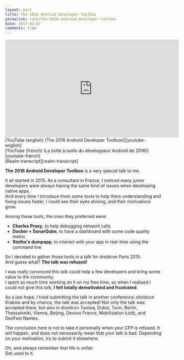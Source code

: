```yaml
---
layout: post
title: The 2016 Android Developer Toolbox
permalink: talk/the-2016-android-developer-toolbox
date: 2017-02-07
comments: true
---
```


<iframe width="560" height="315" src="https://www.youtube.com/embed/VBbzTyY1k7I" frameborder="0" allowfullscreen></iframe>
[YouTube (english) (The 2016 Android Developer Toolbox)][youtube-english]<br>
[YouTube (french) (La boîte à outils du développeur Android de 2016)][youtube-french]<br>
[Realm transcript][realm-transcript]<br>

**The 2016 Android Developer Toolbox** is a very special talk to me.

It all started in 2015. As a consultant in France, I noticed many junior developers were always having the same kind of issues when developing native apps.<br>
And every time I introduce them some tools to help them understanding and fixing issues faster, I could see their eyes shining, and their motivations grow.

Among these tools, the ones they preferred were:

* **Charles Proxy**, to help debugging network calls
* **Docker + SonarQube**, to have a dashboard with some code quality metric
* **Stetho's dumpapp**, to interact with your app in real-time using the command line

So I decided to gather those tools in a talk for droidcon Paris 2015.<br>
And guess what? **The talk was refused!**

I was really convinced this talk could help a few developers and bring some value to the community.<br>
I spent so much time working on it on my free time, so when I realised I could not give this talk, **I felt totally demotivated and frustrated**.

As a last hope, I tried submitting the talk in another conference: droidcon Kraków and by chance, the talk was accepted!
Not only the talk was accepted there, but also in droidcon Tunisia, Dubai, Turin, Berlin, Thessaloniki, Vienna, Beijing, Devoxx France, Mobilization Łódź, and DevFest Nantes.

The conclusion here is not to take it personally when your CFP is refused. It will happen, and does not necessarily mean that your talk is bad.
Depending on your motivation, try to submit it elsewhere.

Oh, and always remember that life is unfair.<br>
Get used to it.

[realm-transcript]: https://realm.io/news/mobilization-gautier-mechling-the-2016-android-developer-toolbox/
[youtube-english]: https://www.youtube.com/embed/VBbzTyY1k7I
[youtube-french]: https://www.youtube.com/watch?v=IdSjhYaDju8
